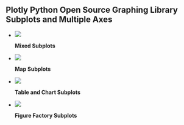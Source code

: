 ## Plotly Python Open Source Graphing Library Subplots and Multiple Axes

<div class="grid cards" markdown>

-   [![](https://images.plot.ly/plotly-documentation/thumbnail/mixed_subplot.JPG)](mixed-subplots.md)

    **Mixed Subplots**


-   [![](https://images.plot.ly/plotly-documentation/thumbnail/map-subplots.jpg)](map-subplots-and-small-multiples.md)

    **Map Subplots**


-   [![](https://images.plot.ly/plotly-documentation/thumbnail/table_subplots.jpg)](table-subplots.md)

    **Table and Chart Subplots**


-   [![](https://images.plot.ly/plotly-documentation/thumbnail/ff-subplots.jpg)](figure-factory-subplots.md)

    **Figure Factory Subplots**

</div>